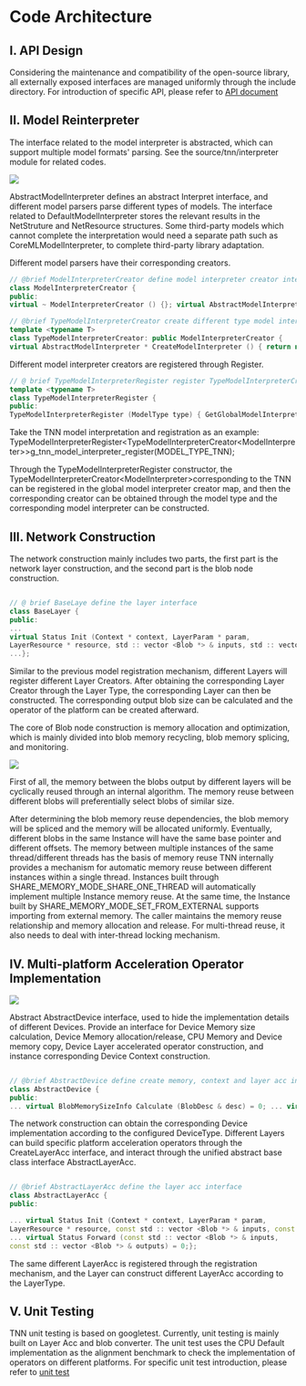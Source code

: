 
# Code Architecture 

## I. API Design 

Considering the maintenance and compatibility of the open-source library, all externally exposed interfaces are managed uniformly through the include directory. For introduction of specific API, please refer to [API document](../user/api_en.md) 

## II. Model Reinterpreter 

The interface related to the model interpreter is abstracted, which can support multiple model formats' parsing. See the source/tnn/interpreter module for related codes. 

<div align=left ><img src="https://gitee.com/darren3d/tnn-resource/raw/master/doc/cn/imgs/model_reinterpreter.png"/> 

AbstractModelInterpreter defines an abstract Interpret interface, and different model parsers parse different types of models. The interface related to DefaultModelInterpreter stores the relevant results in the NetStruture and NetResource structures. Some third-party models which cannot complete the interpretation would need a separate path such as CoreMLModelInterpreter, to complete third-party library adaptation. 

Different model parsers have their corresponding creators. 

```cpp 
// @brief ModelInterpreterCreator define model interpreter creator interface 
class ModelInterpreterCreator { 
public: 
virtual ~ ModelInterpreterCreator () {}; virtual AbstractModelInterpreter * CreateModelInterpreter () = 0;}; 

// @brief TypeModelInterpreterCreator create different type model interpreter 
template <typename T> 
class TypeModelInterpreterCreator: public ModelInterpreterCreator { 
virtual AbstractModelInterpreter * CreateModelInterpreter () { return new T (); }}; 
``` 

Different model interpreter creators are registered through Register. 

```cpp 
// @ brief TypeModelInterpreterRegister register TypeModelInterpreterCreator 
template <typename T> 
class TypeModelInterpreterRegister { 
public: 
TypeModelInterpreterRegister (ModelType type) { GetGlobalModelInterpreterCreatorMap () [type] = std :: shared_ptr <T> (new T ()); }}; 

``` 

Take the TNN model interpretation and registration as an example: TypeModelInterpreterRegister\<TypeModelInterpreterCreator\<ModelInterpreter>>g\_tnn\_model\_interpreter\_register(MODEL\_TYPE\_TNN); 

Through the TypeModelInterpreterRegister constructor, the TypeModelInterpreterCreator\<ModelInterpreter>corresponding to the TNN can be registered in the global model interpreter creator map, and then the corresponding creator can be obtained through the model type and the corresponding model interpreter can be constructed. 


## III. Network Construction 

The network construction mainly includes two parts, the first part is the network layer construction, and the second part is the blob node construction. 


```cpp 

// @ brief BaseLaye define the layer interface 
class BaseLayer { 
public: 
... 
virtual Status Init (Context * context, LayerParam * param, 
LayerResource * resource, std :: vector <Blob *> & inputs, std :: vector <Blob *> & outputs, AbstractDevice * device); 
...}; 

``` 

Similar to the previous model registration mechanism, different Layers will register different Layer Creators. After obtaining the corresponding Layer Creator through the Layer Type, the corresponding Layer can then be constructed. The corresponding output blob size can be calculated and the operator of the platform can be created afterward. 

The core of Blob node construction is memory allocation and optimization, which is mainly divided into blob memory recycling, blob memory splicing, and monitoring. 

<div align=left><img src="https://gitee.com/darren3d/tnn-resource/raw/master/doc/cn/imgs/blob_memory.png"/> 

First of all, the memory between the blobs output by different layers will be cyclically reused through an internal algorithm. The memory reuse between different blobs will preferentially select blobs of similar size. 

After determining the blob memory reuse dependencies, the blob memory will be spliced and the memory will be allocated uniformly. Eventually, different blobs in the same Instance will have the same base pointer and different offsets. 
The memory between multiple instances of the same thread/different threads has the basis of memory reuse TNN internally provides a mechanism for automatic memory reuse between different instances within a single thread. Instances built through SHARE\_MEMORY\_MODE\_SHARE\_ONE\_THREAD will automatically implement multiple Instance memory reuse. At the same time, the Instance built by SHARE\_MEMORY\_MODE\_SET\_FROM\_EXTERNAL supports importing from external memory. The caller maintains the memory reuse relationship and memory allocation and release. For multi-thread reuse, it also needs to deal with inter-thread locking mechanism. 

## IV. Multi-platform Acceleration Operator Implementation 

<div align=left><img src="https://gitee.com/darren3d/tnn-resource/raw/master/doc/cn/imgs/device.png"/> 

Abstract AbstractDevice interface, used to hide the implementation details of different Devices. Provide an interface for Device Memory size calculation, Device Memory allocation/release, CPU Memory and Device memory copy, Device Layer accelerated operator construction, and instance corresponding Device Context construction. 

```cpp 

// @brief AbstractDevice define create memory, context and layer acc interface. 
class AbstractDevice { 
public: 
... virtual BlobMemorySizeInfo Calculate (BlobDesc & desc) = 0; ... virtual Status Allocate (void ** handle, MatType mat_type, DimsVector dims) = 0; ... virtual Status Allocate (void ** handle, BlobMemorySizeInfo & size_info) = 0; ... virtual Status Free (void * handle) = 0; ... virtual Status CopyToDevice (BlobHandle * dst, const BlobHandle * src, BlobDesc & desc, void * command_queue) = 0; ... virtual Status CopyFromDevice (BlobHandle * dst, const BlobHandle * src, BlobDesc & desc, void * command_queue) = 0; ... virtual AbstractLayerAcc * CreateLayerAcc (LayerType type) = 0; ... virtual Context * CreateContext (int device_id) = 0; ...}; 
``` 


The network construction can obtain the corresponding Device implementation according to the configured DeviceType. Different Layers can build specific platform acceleration operators through the CreateLayerAcc interface, and interact through the unified abstract base class interface AbstractLayerAcc. 

```cpp 

// @brief AbstractLayerAcc define the layer acc interface 
class AbstractLayerAcc { 
public: 

... virtual Status Init (Context * context, LayerParam * param, 
LayerResource * resource, const std :: vector <Blob *> & inputs, const std :: vector <Blob *> & outputs) = 0; 
... virtual Status Forward (const std :: vector <Blob *> & inputs, 
const std :: vector <Blob *> & outputs) = 0;}; 

``` 

The same different LayerAcc is registered through the registration mechanism, and the Layer can construct different LayerAcc according to the LayerType. 

## V. Unit Testing 

TNN unit testing is based on googletest. Currently, unit testing is mainly built on Layer Acc and blob converter. The unit test uses the CPU Default implementation as the alignment benchmark to check the implementation of operators on different platforms. For specific unit test introduction, please refer to [unit test](./unit_test_en.md)